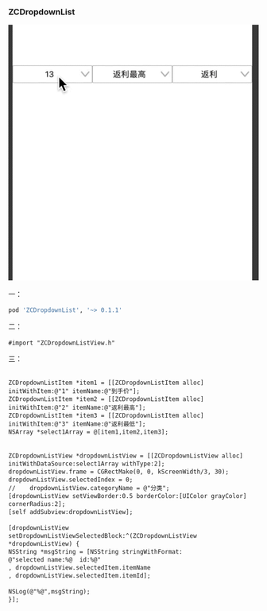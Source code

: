 ### ZCDropdownList

![图片](imags/01.gif)

一：
```ruby
pod 'ZCDropdownList', '~> 0.1.1'
```

二：

```#import "ZCDropdownListView.h"```

三：
```

ZCDropdownListItem *item1 = [[ZCDropdownListItem alloc] initWithItem:@"1" itemName:@"到手价"];
ZCDropdownListItem *item2 = [[ZCDropdownListItem alloc] initWithItem:@"2" itemName:@"返利最高"];
ZCDropdownListItem *item3 = [[ZCDropdownListItem alloc] initWithItem:@"3" itemName:@"返利最低"];
NSArray *select1Array = @[item1,item2,item3];


ZCDropdownListView *dropdownListView = [[ZCDropdownListView alloc] initWithDataSource:select1Array withType:2];
dropdownListView.frame = CGRectMake(0, 0, kScreenWidth/3, 30);
dropdownListView.selectedIndex = 0;
//    dropdownListView.categoryName = @"分类";
[dropdownListView setViewBorder:0.5 borderColor:[UIColor grayColor] cornerRadius:2];
[self addSubview:dropdownListView];

[dropdownListView setDropdownListViewSelectedBlock:^(ZCDropdownListView *dropdownListView) {
NSString *msgString = [NSString stringWithFormat:
@"selected name:%@  id:%@"
, dropdownListView.selectedItem.itemName
, dropdownListView.selectedItem.itemId];

NSLog(@"%@",msgString);
}];
```


